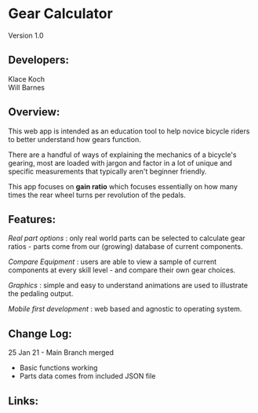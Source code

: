 
# Gear Calculator
Version 1.0

## Developers:
Klace Koch  
Will Barnes

## Overview:

This web app is intended as an education tool to help novice bicycle riders to better understand how gears function.

There are a handful of ways of explaining the mechanics of a bicycle's gearing, most are loaded with jargon and factor in a lot of unique and specific measurements that typically aren't beginner friendly. 

This app focuses on **gain ratio** which focuses essentially on how many times the rear wheel turns per revolution of the pedals. 

## Features:

_Real part options_ : only real world parts can be selected to calculate gear ratios - parts come from our (growing) database of current components.

_Compare Equipment_ : users are able to view a sample of current components at every skill level - and compare their own gear choices.
  
_Graphics_ : simple and easy to understand animations are used to illustrate the pedaling output.  
  
_Mobile first development_ : web based and agnostic to operating system.

## Change Log:

25 Jan 21 - Main Branch merged  
- Basic functions working
- Parts data comes from included JSON file


## Links:

